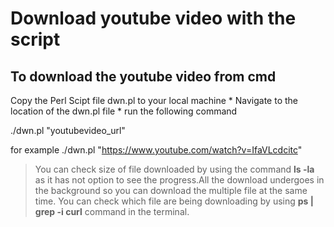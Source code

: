 # Download youtube video with the script

## To download the youtube video from cmd

Copy the Perl Scipt file dwn.pl to your local machine
	* Navigate to the location of the dwn.pl file
	* run the following command

./dwn.pl "youtubevideo_url"

for example ./dwn.pl "https://www.youtube.com/watch?v=IfaVLcdcitc"

> You can check size of file downloaded by using the command **ls -la** as it has not option to see the progress.All the download undergoes in the background so you can download the multiple file at the same time. You can check which file are being downloading by using **ps | grep -i curl** command in the terminal.


